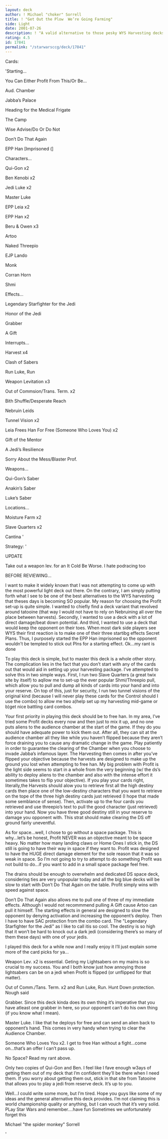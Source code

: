 ```yaml
---
layout: deck
author: ! Michael "choker" Sorrell
title: ! "Get Out the Plow  We’re Going Farming"
side: Light
date: 2001-07-26
description: ! "A valid alternative to those pesky WYS Harvesting decks.  An old objective, combined with surprise and ingenuity, will have positive results."
rating: 4.5
id: 17841
permalink: "/starwarsccg/deck/17841"
---
```

Cards: 

'Starting...

You Can Either Profit From This/Or Be...

Aud. Chamber

Jabba’s Palace

Heading for the Medical Frigate

The Camp

Wise Advise/Do Or Do Not

Don’t Do That Again

EPP Han [Imprisoned (]


Characters...

Qui-Gon x2

Ben Kenobi x2

Jedi Luke x2

Master Luke

EPP Leia x2

EPP Han x2

Beru & Owen x3

Artoo

Naked Threepio

EJP Lando

Monk

Corran Horn

Shmi


Effects...

Legendary Starfighter for the Jedi

Honor of the Jedi

Grabber

A Gift


Interrupts...

Harvest x4

Clash of Sabers

Run Luke, Run

Weapon Levitation x3

Out of Commsion/Trans. Term. x2

Bith Shuffle/Desperate Reach

Nebruin Leids

Tunnel Vision x2

Leia Frees Han For Free (Someone Who Loves You) x2

Gift of the Mentor

A Jedi’s Resilience

Sorry About the Mess/Blaster Prof.


Weapons...

Qui-Gon’s Saber

Anakin’s Saber

Luke’s Saber


Locations...

Moisture Farm x2

Slave Quarters x2

Cantina '

Strategy: '

UPDATE

Take out a weapon lev. for an It Cold Be Worse.  I hate podracing too


BEFORE REVIEWING...

I want to make it widely known that I was not attempting to come up with the most powerful light deck out there.  On the contrary, I am simply putting forth what I see to be one of the best alternatives to the WYS harvesting that theses days is becoming SO popular.  My reason for choosing the Profit set-up is quite simple.  I wanted to chiefly find a deck variant that revolved around tatooine (that way I would not have to rely on Nebruining all over the place between harvests).  Secondly, I wanted to use a deck with a lot of direct damage/beat down potential.  And third, I wanted to use a deck that would keep the opponent on their toes.  When most dark side players see WYS their first reaction is to make one of their three startibg effects Secret Plans.  Thus, I purposely started the EPP Han imprisoned so the opponent wouldn’t be tempted to stick out Plns for a starting effect.  Ok...my rant is done


To play this deck is simple, but to master this deck is a whole other story.  The complication lies in the fact that you don’t start with any of the cards out that would aid in setting up your harvesting package.  I’ve attempted to solve this in two simple ways.  First, I run two Slave Quarters (a great twix site by itself) to aqllow me to set-up the ever popular Shmi/Threepio pull, which allow you to pull and dump all kinds of cards into your hand and into your reserve.  On top of this, just for security, I run two tunnel visions of the original kind (because I will never play these cards for the Control should I use the combo) to allow me two a)help set up my harvesting mid-game or b)get nice battling card combos.


Your first priority in playing this deck should be to free han.  In my area, I’ve tried some Profit decks every now and then just to mix it up, and no one puts aliens to the audience chamber at the start of the game.  If they do you should have adequate power to kick them out.  After all, they can sit at the audience chamber all they like while you haven’t flipped because they aren’t force draining you to cause any dramatic change in the game.  Play patiently in order to guarantee the clearing of the Chamber when you choose to invade Jabba’s infamous layer.  The Harvesting then comes in after you’ve flipped your objective because the harvests are designed to make up the ground you lost when attempting to free han. My big problem with Profit is the light side seems to start in a whole from the very beginning (w/ the ds’s ability to deploy aliens to the chamber and also with the intense effort it sometimes takes to flip your objective).  If you play your cards right, literally,the Harvests should alow you to retrieve first all the high destiny cards then place one of the low-destiny characters that you want to retrieve on the tope of the three high destiny cards just retrieved (I hope that made some semblance of sense).  Then, activate up to the four cards you retrieved and use threepio’s text to pull the good character (just retrieved) into your hand.  Now you have three good destiny still in your reserve to damage you opponent with.  This strat should make clearing the DS off ground fairly uneventful.


As for space...well, I chose to go without a space package.  This is why...let’s be honest, Profit NEVER was an objective meant to be space heavy.  No matter how many landing claws or Home Ones I stick in, the DS still is going to have their way in space if they want to.  Profit was designed to have the HUGE direct damage element for the sole reason that it was so weak in space.  So I’m not going to try to attempt to do something Profit was not build to do...if you want to add in a small space package feel free.

The drains should be enough to overwhelm and dedicated DS space deck, considering ties are very unpopular today and all the big blue decks will be slow to start with Don’t Do That Again on the table. Profit simply wins with speed against space.  


Don’t Do That Again also allows me to pull one of three of my immediate effects.  Although I would not recommmend pulling A Gift cause Artoo can pull it himself.  The starting effects in general are designed to slow the opponent by denying activation and increasing the opponent’s deploy.  Then I have to have SAC protection from the combo card.  The "Legendary Starfighter for the Jedi" as I like to call itis so cool.  The destiny is so high that it won’t be hard to knock out a dark jedi (considering there’s so many of them these days) with one of your jedis.


I played this deck for a while now and I really enjoy it  I’ll just explain some more of the card picks for ya...


Weapon Lev. x2 is essential.  Geting my Lightsabers on my mains is so crucial to my success.  You and I both know just how annoying those lightsabers can be on a jedi when Profit is flipped (or unflipped for that matter).


Out of Comm./Tans. Term. x2 and Run Luke, Run.  Hunt Down protection.  Nough said


Grabber.  Since this deck kinda does its own thing it’s imperative that you have atleast one grabber in here, so your opponent can’t do his own thing (if you know what I mean).


Master Luke.  I like that he deploys for free and can send an alien back to opponent’s hand.  This comes in very handy when trying to clear the Audience Chamber.


Someone Who Loves You x2.  I get to free Han without a fight...come on...that’s an offer I can’t pass up.


No Space?  Read my rant above.


Only two copies of Qui-Gon and Ben.  I feel like I fave enough w3ays of getting them out of my deck that I’m confident they’ll be there when I need them.  If you worry about getting them out, stick in that site from Tatooine that allows you to play a jedi from reserve deck.  It’s up to you.


Well...I could write some more, but I’m tired.  Hope you guys like some of my ideas and the general alternative this deck provides.  I’m not claiming this is world championship quality or anything, but I can vouch that it’s very solid.  PLay Star Wars and remember....have fun  Sometimes we unfortunately forget this


Michael "the spider monkey" Sorrell

'
